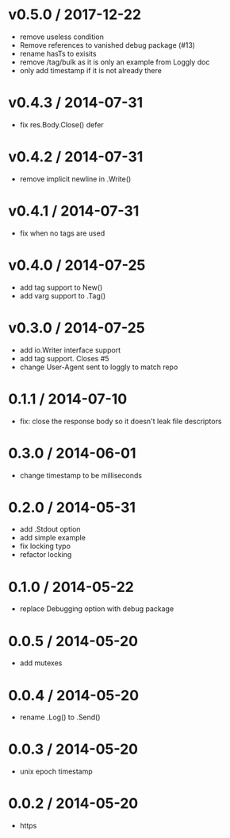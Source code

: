 
v0.5.0 / 2017-12-22
===================

  * remove useless condition
  * Remove references to vanished debug package (#13)
  * rename hasTs to exisits
  * remove /tag/bulk as it is only an example from Loggly doc
  * only add timestamp if it is not already there

v0.4.3 / 2014-07-31
==================

 * fix res.Body.Close() defer

v0.4.2 / 2014-07-31
==================

 * remove implicit newline in .Write()

v0.4.1 / 2014-07-31
==================

 * fix when no tags are used

v0.4.0 / 2014-07-25
==================

 * add tag support to New()
 * add varg support to .Tag()

v0.3.0 / 2014-07-25
==================

 * add io.Writer interface support
 * add tag support. Closes #5
 * change User-Agent sent to loggly to match repo

0.1.1 / 2014-07-10
==================

 * fix: close the response body so it doesn't leak file descriptors

0.3.0 / 2014-06-01
==================

 * change timestamp to be milliseconds

0.2.0 / 2014-05-31
==================

 * add .Stdout option
 * add simple example
 * fix locking typo
 * refactor locking

0.1.0 / 2014-05-22
==================

 * replace Debugging option with debug package

0.0.5 / 2014-05-20
==================

 * add mutexes

0.0.4 / 2014-05-20
==================

 * rename .Log() to .Send()

0.0.3 / 2014-05-20
==================

 * unix epoch timestamp

0.0.2 / 2014-05-20
==================

 * https
